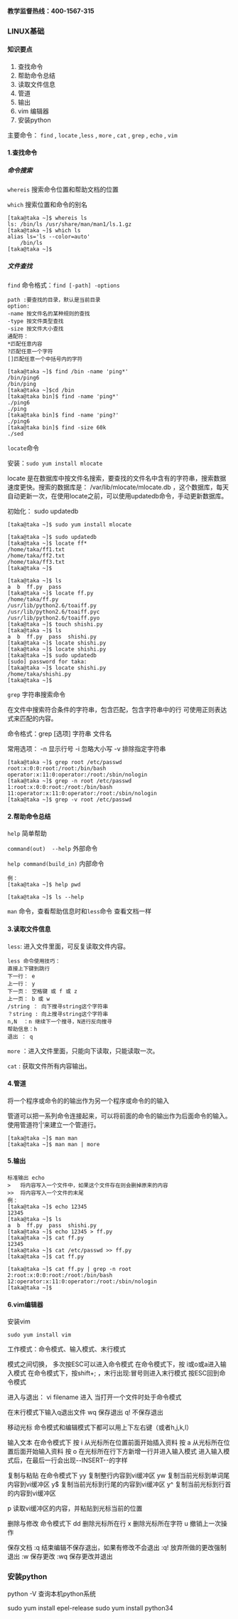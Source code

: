 #### 教学监督热线：400-1567-315

### LINUX基础

#### 知识要点

1. 查找命令
2. 帮助命令总结
3. 读取文件信息
4. 管道
5. 输出
6. vim 编辑器
7. 安装python

主要命令：  `find` , `locate` ,`less` ,  `more` , `cat` , `grep`  , `echo` , `vim` 

#### 1.查找命令

##### 命令搜索

`whereis` 搜索命令位置和帮助文档的位置

`which` 搜索位置和命令的别名

```
[taka@taka ~]$ whereis ls
ls: /bin/ls /usr/share/man/man1/ls.1.gz
[taka@taka ~]$ which ls
alias ls='ls --color=auto'
	/bin/ls
[taka@taka ~]$
```

##### 文件查找

`find` 命令格式：`find [-path] -options` 

```
path :要查找的目录，默认是当前目录
option:
-name 按文件名的某种规则的查找
-type 按文件类型查找
-size 按文件大小查找
通配符：
*匹配任意内容
?匹配任意一个字符
[]匹配任意一个中括号内的字符
```

```shell
[taka@taka ~]$ find /bin -name 'ping*'
/bin/ping6
/bin/ping
[taka@taka ~]$cd /bin
[taka@taka bin]$ find -name 'ping*'
./ping6
./ping
[taka@taka bin]$ find -name 'ping?'
./ping6
[taka@taka bin]$ find -size 60k
./sed
```

`locate`命令

安装：`sudo yum install mlocate`

locate 是在数据库中按文件名搜索，要查找的文件名中含有的字符串，搜索数据速度更快。搜索的数据库是： /var/lib/mlocate/mlocate.db  ，这个数据库，每天自动更新一次，在使用locate之前，可以使用updatedb命令，手动更新数据库。

初始化： sudo updatedb

```
[taka@taka ~]$ sudo yum install mlocate

[taka@taka ~]$ sudo updatedb
[taka@taka ~]$ locate ff*
/home/taka/ff1.txt
/home/taka/ff2.txt
/home/taka/ff3.txt
[taka@taka ~]$ 
```

```
[taka@taka ~]$ ls
a  b  ff.py  pass
[taka@taka ~]$ locate ff.py
/home/taka/ff.py
/usr/lib/python2.6/toaiff.py
/usr/lib/python2.6/toaiff.pyc
/usr/lib/python2.6/toaiff.pyo
[taka@taka ~]$ touch shishi.py
[taka@taka ~]$ ls
a  b  ff.py  pass  shishi.py
[taka@taka ~]$ locate shishi.py
[taka@taka ~]$ locate shishi.py
[taka@taka ~]$ sudo updatedb
[sudo] password for taka: 
[taka@taka ~]$ locate shishi.py
/home/taka/shishi.py
[taka@taka ~]$ 
```

`grep` 字符串搜索命令

在文件中搜索符合条件的字符串，包含匹配，包含字符串中的行
可使用正则表达式来匹配的内容。

命令格式：grep [选项] 字符串 文件名

常用选项：
-n 显示行号
-i 忽略大小写
-v 排除指定字符串

```
[taka@taka ~]$ grep root /etc/passwd
root:x:0:0:root:/root:/bin/bash
operator:x:11:0:operator:/root:/sbin/nologin
[taka@taka ~]$ grep -n root /etc/passwd
1:root:x:0:0:root:/root:/bin/bash
11:operator:x:11:0:operator:/root:/sbin/nologin
[taka@taka ~]$ grep -v root /etc/passwd
```

#### 2.帮助命令总结

`help`   简单帮助

`command(out)  --help`  外部命令

`help command(build_in)`  内部命令

```
例：
[taka@taka ~]$ help pwd

[taka@taka ~]$ ls --help
```

`man` 命令，查看帮助信息时和`less`命令 查看文档一样

#### 3.读取文件信息

`less`: 进入文件里面，可反复读取文件内容。

```
less 命令使用技巧：
直接上下键到跳行
下一行： e
上一行： y
下一页： 空格键 或 f 或 z
上一页： b 或 w
/string ： 向下搜寻string这个字符串
？string : 向上搜寻string这个字符串
n,N  ：n 继续下一个搜寻，N进行反向搜寻
帮助信息：h
退出 ： q 
```

`more` ：进入文件里面，只能向下读取，只能读取一次。

`cat` : 获取文件所有内容输出。

#### 4.管道

将一个程序或命令的的输出作为另一个程序或命令的的输入

管道可以把一系列命令连接起来，可以将前面的命令的输出作为后面命令的输入。使用管道符‘|‘来建立一个管道行。

```
[taka@taka ~]$ man man
[taka@taka ~]$ man man | more

```

#### 5.输出

```
标准输出 echo 
>   将内容写入一个文件中，如果这个文件存在则会删掉原来的内容
>>  将内容写入一个文件的末尾
例：
[taka@taka ~]$ echo 12345
12345
[taka@taka ~]$ ls
a  b  ff.py  pass  shishi.py
[taka@taka ~]$ echo 12345 > ff.py
[taka@taka ~]$ cat ff.py
12345
[taka@taka ~]$ cat /etc/passwd >> ff.py     
[taka@taka ~]$ cat ff.py

[taka@taka ~]$ cat ff.py | grep -n root
2:root:x:0:0:root:/root:/bin/bash
12:operator:x:11:0:operator:/root:/sbin/nologin
[taka@taka ~]$ 

```

#### 6.vim编辑器

安装vim

`sudo yum install vim`

工作模式：命令模式、输入模式、末行模式

模式之间切换，
多次按ESC可以进入命令模式
在命令模式下，按 i或o或a进入输入模式
在命令模式下，按shift+; ，末行出现:冒号则进入末行模式
按ESC回到命令模式

进入与退出：
vi filename 进入
当打开一个文件时处于命令模式

在末行模式下输入q退出文件
wq 保存退出
q! 不保存退出

移动光标
命令模式和编辑模式下都可以用上下左右键（或者h,j,k,l）

输入文本
在命令模式下
按 i 从光标所在位置前面开始插入资料
按 a 从光标所在位置后面开始输入资料
按 o 在光标所在行下方新增一行并进入输入模式
进入输入模式后，在最后一行会出现--INSERT--的字样

复制与粘贴
在命令模式下
yy 复制整行内容到vi缓冲区
yw 复制当前光标到单词尾内容到vi缓冲区
y$ 复制当前光标到行尾的内容到vi缓冲区
y^ 复制当前光标到行首的内容到vi缓冲区

p 读取vi缓冲区的内容，并粘贴到光标当前的位置

删除与修改
命令模式下
dd 删除光标所在行
x  删除光标所在字符
u  撤销上一次操作

保存文档
:q  结束编辑不保存退出，如果有修改不会退出
:q! 放弃所做的更改强制退出
:w  保存更改
:wq 保存更改并退出

### 安装python

python -V   查询本机python系统

sudo yum install epel-release
sudo yum install python34 

